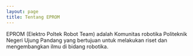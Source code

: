 ```yaml
---
layout: page
title: Tentang EPROM
---
```


EPROM (Elektro Poltek Robot Team) adalah Komunitas robotika Politeknik Negeri Ujung Pandang yang bertujuan untuk melakukan riset dan mengembangkan ilmu di bidang robotika.
